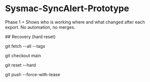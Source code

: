 # Sysmac-SyncAlert-Prototype

Phase 1 = Shows who is working where and what changed after each export. No automation, no merges.



\## Recovery (hard reset)

git fetch --all --tags

git checkout main

git reset --hard <last-good-tag>

git push --force-with-lease





